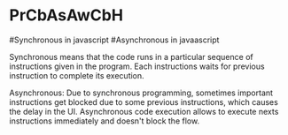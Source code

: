 # PrCbAsAwCbH

#Synchronous in javascript
#Asynchronous in javaascript

Synchronous means that the code runs in a particular sequence of instructions given in the program. Each instructions waits for previous instruction to complete its execution.

Asynchronous: Due to synchronous programming, sometimes important instructions get blocked due to some previous instructions, which causes the delay in the UI. Asynchronous code execution allows to execute nexts instructions immediately and doesn't block the flow.

